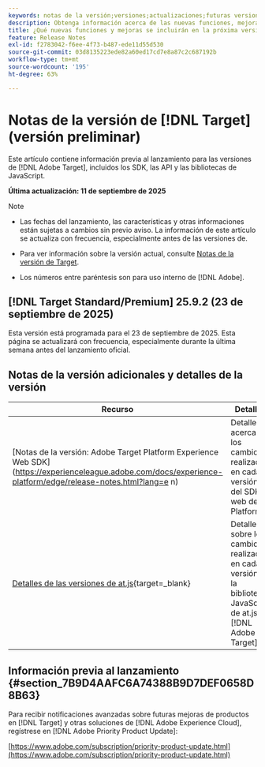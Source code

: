 ```yaml
---
keywords: notas de la versión;versiones;actualizaciones;futuras versiones;mejoras;nuevas funciones;correcciones;actualizaciones;versión preliminar;acceso anticipado
description: Obtenga información acerca de las nuevas funciones, mejoras y correcciones que incluirá la próxima versión de [!DNL Target], incluidos los SDK, las API y las bibliotecas de JavaScript.
title: ¿Qué nuevas funciones y mejoras se incluirán en la próxima versión de  [!DNL Target] ?
feature: Release Notes
exl-id: f2783042-f6ee-4f73-b487-ede11d55d530
source-git-commit: 03d8135223ede82a60ed17cd7e8a87c2c687192b
workflow-type: tm+mt
source-wordcount: '195'
ht-degree: 63%

---
```


# Notas de la versión de [!DNL Target] (versión preliminar)

Este artículo contiene información previa al lanzamiento para las versiones de [!DNL Adobe Target], incluidos los SDK, las API y las bibliotecas de JavaScript.

**Última actualización: 11 de septiembre de 2025**

>[!NOTE]
>
>* Las fechas del lanzamiento, las características y otras informaciones están sujetas a cambios sin previo aviso. La información de este artículo se actualiza con frecuencia, especialmente antes de las versiones de.
>
>* Para ver información sobre la versión actual, consulte [Notas de la versión de Target](release-notes.md).
>
>* Los números entre paréntesis son para uso interno de [!DNL Adobe].

## [!DNL Target Standard/Premium] 25.9.2 (23 de septiembre de 2025)

Esta versión está programada para el 23 de septiembre de 2025. Esta página se actualizará con frecuencia, especialmente durante la última semana antes del lanzamiento oficial.

## Notas de la versión adicionales y detalles de la versión

| Recurso | Detalles |
|--- |--- |
| [Notas de la versión: Adobe Target Platform Experience Web SDK]&#x200B;(https://experienceleague.adobe.com/docs/experience-platform/edge/release-notes.html?lang=e n) | Detalles acerca de los cambios realizados en cada versión del SDK web de Platform. |
| [Detalles de las versiones de at.js](https://experienceleague.corp.adobe.com/docs/target-dev/developer/client-side/at-js-implementation/target-atjs-versions.html?lang=es){target=_blank} | Detalles sobre los cambios realizados en cada versión de la biblioteca JavaScript de at.js. [!DNL Adobe Target]. |

## Información previa al lanzamiento {#section_7B9D4AAFC6A74388B9D7DEF0658D8B63}

Para recibir notificaciones avanzadas sobre futuras mejoras de productos en [!DNL Target] y otras soluciones de [!DNL Adobe Experience Cloud], regístrese en [!DNL Adobe Priority Product Update]:

[https://www.adobe.com/subscription/priority-product-update.html](https://www.adobe.com/subscription/priority-product-update.html)
